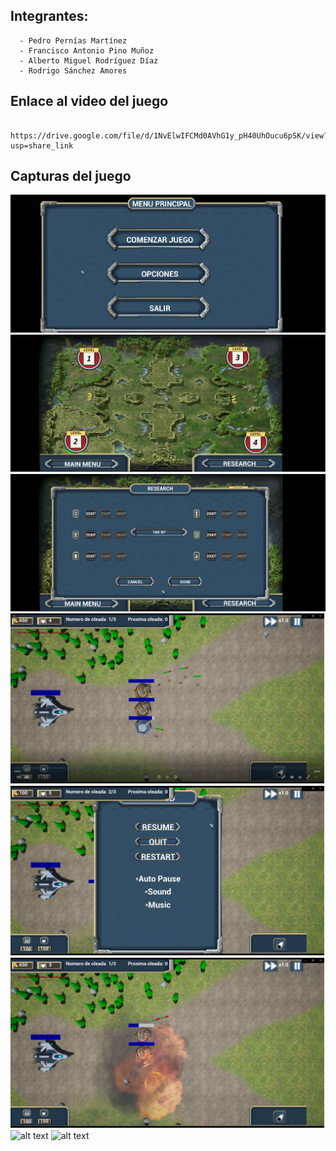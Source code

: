 ## Integrantes:
      - Pedro Pernías Martínez
      - Francisco Antonio Pino Muñoz
      - Alberto Miguel Rodríguez Díaz
      - Rodrigo Sánchez Amores
      
## Enlace al video del juego

      https://drive.google.com/file/d/1NvElwIFCMd0AVhG1y_pH40UhOucu6pSK/view?usp=share_link

## Capturas del juego

![alt text](https://github.com/SrOverlord/PruebaPGV/blob/FinalFinal/ScreenShots/capMenuPrincipal.png)
![alt text](https://github.com/SrOverlord/PruebaPGV/blob/FinalFinal/ScreenShots/capMapa.png)
![alt text](https://github.com/SrOverlord/PruebaPGV/blob/FinalFinal/ScreenShots/capResearch.png)
![alt text](https://github.com/SrOverlord/PruebaPGV/blob/FinalFinal/ScreenShots/CapMainGame.png)
![alt text](https://github.com/SrOverlord/PruebaPGV/blob/FinalFinal/ScreenShots/CapPauseMode.png)
![alt text](https://github.com/SrOverlord/PruebaPGV/blob/FinalFinal/ScreenShots/CapExplosion.png)
![alt text](https://github.com/SrOverlord/PruebaPGV/blob/FinalFinal/ScreenShots/CapCamaraCa%C3%B1on.png)
![alt text](https://github.com/SrOverlord/PruebaPGV/blob/FinalFinal/ScreenShots/CapCamaraAra%C3%B1a.jpg)
